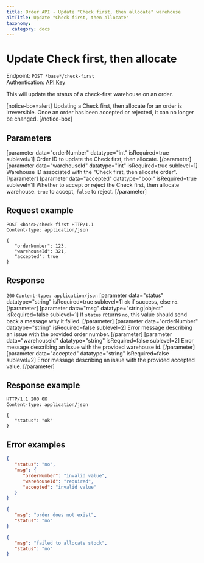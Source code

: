 ```yaml
---
title: Order API - Update "Check first, then allocate" warehouse
altTitle: Update "Check first, then allocate"
taxonomy:
  category: docs
---
```


# Update Check first, then allocate

Endpoint: `POST *base*/check-first`  
Authentication: [API Key](/api-references/api-intro#authentication)

This will update the status of a check-first warehouse on an order.

[notice-box=alert]
Updating a Check first, then allocate for an order is irreversible. Once an order has been accepted or rejected, it can no longer be changed.
[/notice-box]

## Parameters

[parameter data="orderNumber" datatype="int" isRequired=true sublevel=1]
Order ID to update the Check first, then allocate.
[/parameter]
[parameter data="warehouseId" datatype="int" isRequired=true sublevel=1]
Warehouse ID associated with the "Check first, then allocate order".
[/parameter]
[parameter data="accepted" datatype="bool" isRequired=true sublevel=1]
Whether to accept or reject the Check first, then allocate warehouse. ``true`` to accept, ``false`` to reject.
[/parameter]

## Request example

```http
POST <base>/check-first HTTP/1.1
Content-type: application/json

{
   "orderNumber": 123,
   "warehouseId": 321,
   "accepted": true
}
```

## Response

`200` `Content-type: application/json`
[parameter data="status" datatype="string" isRequired=true sublevel=1]
``ok`` if success, else ``no``.
[/parameter]
[parameter data="msg" datatype="string|object" isRequired=false sublevel=1]
If ``status`` returns ``no``, this value should send back a message why it failed.
[/parameter]
[parameter data="orderNumber" datatype="string" isRequired=false sublevel=2]
Error message describing an issue with the provided order number.
[/parameter]
[parameter data="warehouseId" datatype="string" isRequired=false sublevel=2]
Error message describing an issue with the provided warehouse id.
[/parameter]
[parameter data="accepted" datatype="string" isRequired=false sublevel=2]
Error message describing an issue with the provided accepted value.
[/parameter]

## Response example

```http
HTTP/1.1 200 OK
Content-type: application/json

{
   "status": "ok"
}
```
## Error examples

```json
{
   "status": "no",
   "msg": {
      "orderNumber": "invalid value",
      "warehouseId": "required",
      "accepted": "invalid value"
   }
}
```

```json
{
   "msg": "order does not exist",
   "status": "no"
}
```

```json
{
   "msg": "failed to allocate stock",
   "status": "no"
}
```